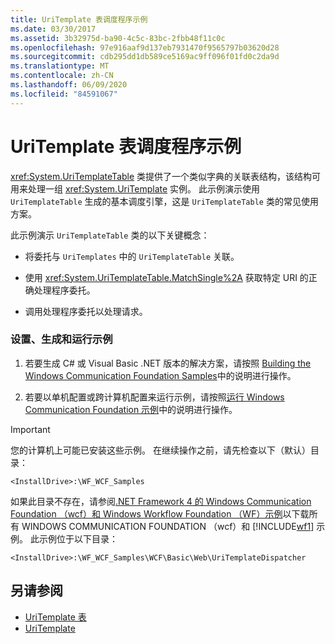 ```yaml
---
title: UriTemplate 表调度程序示例
ms.date: 03/30/2017
ms.assetid: 3b32975d-ba90-4c5c-83bc-2fbb48f11c0c
ms.openlocfilehash: 97e916aaf9d137eb7931470f9565797b03620d28
ms.sourcegitcommit: cdb295dd1db589ce5169ac9ff096f01fd0c2da9d
ms.translationtype: MT
ms.contentlocale: zh-CN
ms.lasthandoff: 06/09/2020
ms.locfileid: "84591067"
---
```

# <a name="uritemplate-table-dispatcher-sample"></a>UriTemplate 表调度程序示例
<xref:System.UriTemplateTable> 类提供了一个类似字典的关联表结构，该结构可用来处理一组 <xref:System.UriTemplate> 实例。 此示例演示使用 `UriTemplateTable` 生成的基本调度引擎，这是 `UriTemplateTable` 类的常见使用方案。  
  
 此示例演示 `UriTemplateTable` 类的以下关键概念：  
  
- 将委托与 `UriTemplates` 中的 `UriTemplateTable` 关联。  
  
- 使用 <xref:System.UriTemplateTable.MatchSingle%2A> 获取特定 URI 的正确处理程序委托。  
  
- 调用处理程序委托以处理请求。  
  
### <a name="to-set-up-build-and-run-the-sample"></a>设置、生成和运行示例  
  
1. 若要生成 C# 或 Visual Basic .NET 版本的解决方案，请按照 [Building the Windows Communication Foundation Samples](building-the-samples.md)中的说明进行操作。  
  
2. 若要以单机配置或跨计算机配置来运行示例，请按照[运行 Windows Communication Foundation 示例](running-the-samples.md)中的说明进行操作。  
  
> [!IMPORTANT]
> 您的计算机上可能已安装这些示例。 在继续操作之前，请先检查以下（默认）目录：  
>
> `<InstallDrive>:\WF_WCF_Samples`  
>
> 如果此目录不存在，请参阅[.NET Framework 4 的 Windows Communication Foundation （wcf）和 Windows Workflow Foundation （WF）示例](https://www.microsoft.com/download/details.aspx?id=21459)以下载所有 WINDOWS COMMUNICATION FOUNDATION （wcf）和 [!INCLUDE[wf1](../../../../includes/wf1-md.md)] 示例。 此示例位于以下目录：  
>
> `<InstallDrive>:\WF_WCF_Samples\WCF\Basic\Web\UriTemplateDispatcher`  
  
## <a name="see-also"></a>另请参阅

- [UriTemplate 表](uritemplate-table-sample.md)
- [UriTemplate](uritemplate-sample.md)
